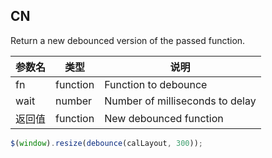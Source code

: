 ## CN

Return a new debounced version of the passed function.

|参数名|类型|说明|
|-----|----|---|
|fn    |function|Function to debounce           |
|wait  |number  |Number of milliseconds to delay|
|返回值|function|New debounced function         |

```javascript
$(window).resize(debounce(calLayout, 300));
```